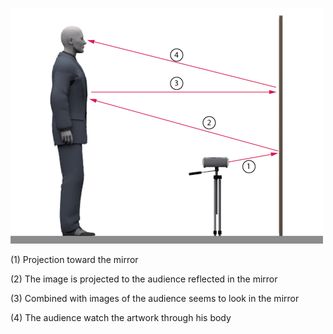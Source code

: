 
![Projection](../project_images/projection.png?raw=true "Projection")

(1) Projection toward the mirror

(2) The image is projected to the audience reflected in the mirror

(3) Combined with images of the audience seems to look in the mirror

(4) The audience watch the artwork through his body